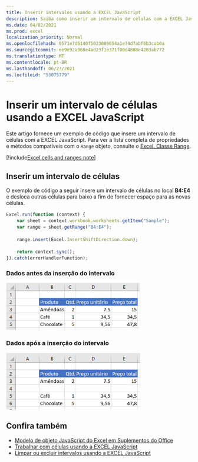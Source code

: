 ```yaml
---
title: Inserir intervalos usando a EXCEL JavaScript
description: Saiba como inserir um intervalo de células com a EXCEL JavaScript.
ms.date: 04/02/2021
ms.prod: excel
localization_priority: Normal
ms.openlocfilehash: 0571e7d6140f5023008654a1e74d7abf6b3cab0a
ms.sourcegitcommit: ee9e92a968e4ad23f1e371f00d4888e4203ab772
ms.translationtype: MT
ms.contentlocale: pt-BR
ms.lasthandoff: 06/23/2021
ms.locfileid: "53075779"
---
```

# <a name="insert-a-range-of-cells-using-the-excel-javascript-api"></a>Inserir um intervalo de células usando a EXCEL JavaScript

Este artigo fornece um exemplo de código que insere um intervalo de células com a EXCEL JavaScript. Para ver a lista completa de propriedades e métodos compatíveis com o `Range` objeto, consulte o [Excel. Classe Range](/javascript/api/excel/excel.range).

[!include[Excel cells and ranges note](../includes/note-excel-cells-and-ranges.md)]

## <a name="insert-a-range-of-cells"></a>Inserir um intervalo de células

O exemplo de código a seguir insere um intervalo de células no local **B4:E4** e desloca outras células para baixo a fim de fornecer espaço para as novas células.

```js
Excel.run(function (context) {
    var sheet = context.workbook.worksheets.getItem("Sample");
    var range = sheet.getRange("B4:E4");

    range.insert(Excel.InsertShiftDirection.down);

    return context.sync();
}).catch(errorHandlerFunction);
```

### <a name="data-before-range-is-inserted"></a>Dados antes da inserção do intervalo

![Dados na Excel antes da inserção do intervalo.](../images/excel-ranges-start.png)

### <a name="data-after-range-is-inserted"></a>Dados após a inserção do intervalo

![Dados na Excel após a inserção do intervalo.](../images/excel-ranges-after-insert.png)

## <a name="see-also"></a>Confira também

- [Modelo de objeto JavaScript do Excel em Suplementos do Office](excel-add-ins-core-concepts.md)
- [Trabalhar com células usando a EXCEL JavaScript](excel-add-ins-cells.md)
- [Limpar ou excluir intervalos usando a EXCEL JavaScript](excel-add-ins-ranges-clear-delete.md)
